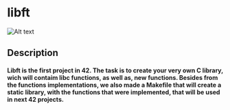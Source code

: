 # libft

<img src="https://game.42sp.org.br/static/assets/achievements/libftm.png" alt="Alt text">

## Description
#### Libft is the first project in 42. The task is to create your very own C library, wich will contaim libc functions, as well as, new functions. Besides from the functions implementations, we also made a Makefile that will create a static library, with the functions that were implemented, that will be used in next 42 projects.



